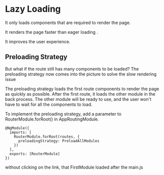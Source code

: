 # Lazy Loading
It only loads components that are required to render the page.

It renders the page faster than eager loading .

It improves the user experience.



## Preloading Strategy
But what if the route still has many components to be loaded? 
The preloading strategy now comes into the picture to solve the slow rendering issue

The preloading strategy loads the first route components to render the page as quickly as possible. After the first route, it loads the other module in the back process. The other module will be ready to use, and the user won't have to wait for all the components to load.

To implement the preloading strategy, add a parameter to RouterModule.forRoot() in AppRoutingModule.
```
@NgModule({
  imports: [
    RouterModule.forRoot(routes, {
      preloadingStrategy: PreloadAllModules
    })
  ],
  exports: [RouterModule]
})
```
without clicking on the link, that FirstModule loaded after the main.js